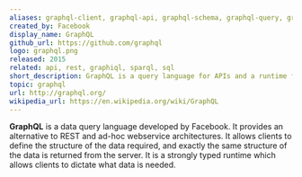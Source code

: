 ```yaml
---
aliases: graphql-client, graphql-api, graphql-schema, graphql-query, graphql-server
created_by: Facebook
display_name: GraphQL
github_url: https://github.com/graphql
logo: graphql.png
released: 2015
related: api, rest, graphiql, sparql, sql
short_description: GraphQL is a query language for APIs and a runtime for fulfilling those queries with your existing data.
topic: graphql
url: http://graphql.org/
wikipedia_url: https://en.wikipedia.org/wiki/GraphQL
---
```

**GraphQL** is a data query language developed by Facebook. It provides an alternative to REST and ad-hoc webservice architectures. It allows clients to define the structure of the data required, and exactly the same structure of the data is returned from the server. It is a strongly typed runtime which allows clients to dictate what data is needed.
